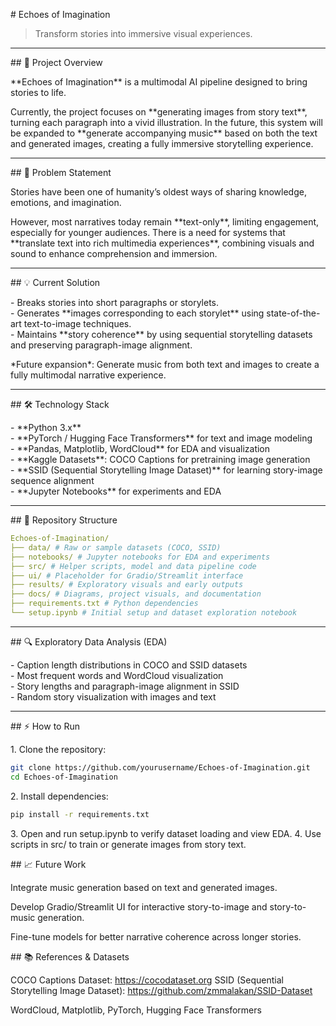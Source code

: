 \# Echoes of Imagination


> Transform stories into immersive visual experiences.



---



\## 🚀 Project Overview



\*\*Echoes of Imagination\*\* is a multimodal AI pipeline designed to bring stories to life.  

Currently, the project focuses on \*\*generating images from story text\*\*, turning each paragraph into a vivid illustration. In the future, this system will be expanded to \*\*generate accompanying music\*\* based on both the text and generated images, creating a fully immersive storytelling experience.

---

\## 🎯 Problem Statement

Stories have been one of humanity’s oldest ways of sharing knowledge, emotions, and imagination.  

However, most narratives today remain \*\*text-only\*\*, limiting engagement, especially for younger audiences. There is a need for systems that \*\*translate text into rich multimedia experiences\*\*, combining visuals and sound to enhance comprehension and immersion.

---

\## 💡 Current Solution

\- Breaks stories into short paragraphs or storylets.  
\- Generates \*\*images corresponding to each storylet\*\* using state-of-the-art text-to-image techniques.  
\- Maintains \*\*story coherence\*\* by using sequential storytelling datasets and preserving paragraph-image alignment.  

\*Future expansion\*: Generate music from both text and images to create a fully multimodal narrative experience.

---

\## 🛠️ Technology Stack

\- \*\*Python 3.x\*\*  
\- \*\*PyTorch / Hugging Face Transformers\*\* for text and image modeling  
\- \*\*Pandas, Matplotlib, WordCloud\*\* for EDA and visualization  
\- \*\*Kaggle Datasets\*\*: COCO Captions for pretraining image generation  
\- \*\*SSID (Sequential Storytelling Image Dataset)\*\* for learning story-image sequence alignment  
\- \*\*Jupyter Notebooks\*\* for experiments and EDA  

---

\## 📂 Repository Structure

```yaml
Echoes-of-Imagination/
├── data/ # Raw or sample datasets (COCO, SSID)
├── notebooks/ # Jupyter notebooks for EDA and experiments
├── src/ # Helper scripts, model and data pipeline code
├── ui/ # Placeholder for Gradio/Streamlit interface
├── results/ # Exploratory visuals and early outputs
├── docs/ # Diagrams, project visuals, and documentation
├── requirements.txt # Python dependencies
└── setup.ipynb # Initial setup and dataset exploration notebook
```

---

\## 🔍 Exploratory Data Analysis (EDA)

\- Caption length distributions in COCO and SSID datasets  
\- Most frequent words and WordCloud visualization  
\- Story lengths and paragraph-image alignment in SSID  
\- Random story visualization with images and text
 
---

\## ⚡ How to Run

1\. Clone the repository:

```bash
git clone https://github.com/yourusername/Echoes-of-Imagination.git
cd Echoes-of-Imagination
```

2\. Install dependencies:

```bash
pip install -r requirements.txt
```

3\. Open and run setup.ipynb to verify dataset loading and view EDA.
4\. Use scripts in src/ to train or generate images from story text.

\## 📈 Future Work

Integrate music generation based on text and generated images.

Develop Gradio/Streamlit UI for interactive story-to-image and story-to-music generation.

Fine-tune models for better narrative coherence across longer stories.

\## 📚 References \& Datasets

COCO Captions Dataset: https://cocodataset.org
SSID (Sequential Storytelling Image Dataset): https://github.com/zmmalakan/SSID-Dataset

WordCloud, Matplotlib, PyTorch, Hugging Face Transformers

